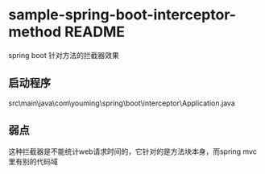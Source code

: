 # sample-spring-boot-interceptor-method README
spring boot 针对方法的拦截器效果

## 启动程序
src\main\java\com\youming\spring\boot\interceptor\Application.java

## 弱点
这种拦截器是不能统计web请求时间的，它针对的是方法块本身，而spring mvc里有别的代码域

